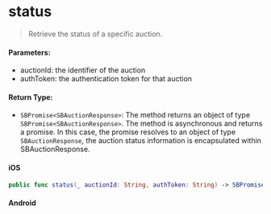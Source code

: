 # status

> Retrieve the status of a specific auction.

#### Parameters:

* auctionId: the identifier of the auction
* authToken: the authentication token for that auction

#### Return Type:

* ```SBPromise<SBAuctionResponse>```: The method returns an object of type ```SBPromise<SBAuctionResponse>```. The method is asynchronous and returns a promise. In this case, the promise resolves to an object of type ```SBAuctionResponse```, the auction status information is encapsulated within SBAuctionResponse.

<!-- tabs:start -->

#### **iOS**

```swift
public func status(_ auctionId: String, authToken: String) -> SBPromise<SBAuctionResponse>
```

#### **Android**

```kotlin
```

<!-- tabs:end -->